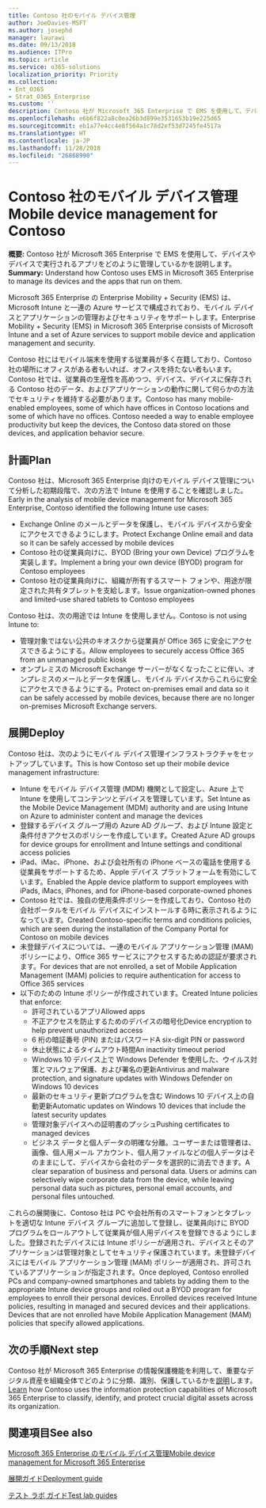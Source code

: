 ```yaml
---
title: Contoso 社のモバイル デバイス管理
author: JoeDavies-MSFT
ms.author: josephd
manager: laurawi
ms.date: 09/13/2018
ms.audience: ITPro
ms.topic: article
ms.service: o365-solutions
localization_priority: Priority
ms.collection:
- Ent_O365
- Strat_O365_Enterprise
ms.custom: ''
description: Contoso 社が Microsoft 365 Enterprise で EMS を使用して、デバイスやデバイスで実行されるアプリをどのように管理しているかを説明します。
ms.openlocfilehash: e6b6f822a8c0ea26b3d899e3531653b19e225d65
ms.sourcegitcommit: eb1a77e4cc4e8f564a1c78d2ef53d7245fe4517a
ms.translationtype: HT
ms.contentlocale: ja-JP
ms.lasthandoff: 11/28/2018
ms.locfileid: "26868990"
---
```

# <a name="mobile-device-management-for-contoso"></a><span data-ttu-id="8a7c1-103">Contoso 社のモバイル デバイス管理</span><span class="sxs-lookup"><span data-stu-id="8a7c1-103">Mobile device management for Contoso</span></span>

<span data-ttu-id="8a7c1-104">**概要:** Contoso 社が Microsoft 365 Enterprise で EMS を使用して、デバイスやデバイスで実行されるアプリをどのように管理しているかを説明します。</span><span class="sxs-lookup"><span data-stu-id="8a7c1-104">**Summary:** Understand how Contoso uses EMS in Microsoft 365 Enterprise to manage its devices and the apps that run on them.</span></span>

<span data-ttu-id="8a7c1-105">Microsoft 365 Enterprise の Enterprise Mobility + Security (EMS) は、Microsoft Intune と一連の Azure サービスで構成されており、モバイル デバイスとアプリケーションの管理およびセキュリティをサポートします。</span><span class="sxs-lookup"><span data-stu-id="8a7c1-105">Enterprise Mobility + Security (EMS) in Microsoft 365 Enterprise consists of Microsoft Intune and a set of Azure services to support mobile device and application management and security.</span></span>

<span data-ttu-id="8a7c1-p101">Contoso 社にはモバイル端末を使用する従業員が多く在籍しており、Contoso 社の場所にオフィスがある者もいれば、オフィスを持たない者もいます。Contoso 社では、従業員の生産性を高めつつ、デバイス、デバイスに保存される Contoso 社のデータ、およびアプリケーションの動作に関して何らかの方法でセキュリティを維持する必要があります。</span><span class="sxs-lookup"><span data-stu-id="8a7c1-p101">Contoso has many mobile-enabled employees, some of which have offices in Contoso locations and some of which have no offices. Contoso needed a way to enable employee productivity but keep the devices, the Contoso data stored on those devices, and application behavior secure.</span></span>

## <a name="plan"></a><span data-ttu-id="8a7c1-108">計画</span><span class="sxs-lookup"><span data-stu-id="8a7c1-108">Plan</span></span>

<span data-ttu-id="8a7c1-109">Contoso 社は、Microsoft 365 Enterprise 向けのモバイル デバイス管理について分析した初期段階で、次の方法で Intune を使用することを確認しました。</span><span class="sxs-lookup"><span data-stu-id="8a7c1-109">Early in the analysis of mobile device management for Microsoft 365 Enterprise, Contoso identified the following Intune use cases:</span></span>

- <span data-ttu-id="8a7c1-110">Exchange Online のメールとデータを保護し、モバイル デバイスから安全にアクセスできるようにします。</span><span class="sxs-lookup"><span data-stu-id="8a7c1-110">Protect Exchange Online email and data so it can be safely accessed by mobile devices</span></span>
- <span data-ttu-id="8a7c1-111">Contoso 社の従業員向けに、BYOD (Bring your own Device) プログラムを実装します。</span><span class="sxs-lookup"><span data-stu-id="8a7c1-111">Implement a bring your own device (BYOD) program for Contoso employees</span></span>
- <span data-ttu-id="8a7c1-112">Contoso 社の従業員向けに、組織が所有するスマート フォンや、用途が限定された共有タブレットを支給します。</span><span class="sxs-lookup"><span data-stu-id="8a7c1-112">Issue organization-owned phones and limited-use shared tablets to Contoso employees</span></span>

<span data-ttu-id="8a7c1-113">Contoso 社は、次の用途では Intune を使用しません。</span><span class="sxs-lookup"><span data-stu-id="8a7c1-113">Contoso is not using Intune to:</span></span>

- <span data-ttu-id="8a7c1-114">管理対象ではない公共のキオスクから従業員が Office 365 に安全にアクセスできるようにする。</span><span class="sxs-lookup"><span data-stu-id="8a7c1-114">Allow employees to securely access Office 365 from an unmanaged public kiosk</span></span>
- <span data-ttu-id="8a7c1-115">オンプレミスの Microsoft Exchange サーバーがなくなったことに伴い、オンプレミスのメールとデータを保護し、モバイル デバイスからこれらに安全にアクセスできるようにする。</span><span class="sxs-lookup"><span data-stu-id="8a7c1-115">Protect on-premises email and data so it can be safely accessed by mobile devices, because there are no longer on-premises Microsoft Exchange servers.</span></span>

## <a name="deploy"></a><span data-ttu-id="8a7c1-116">展開</span><span class="sxs-lookup"><span data-stu-id="8a7c1-116">Deploy</span></span>

<span data-ttu-id="8a7c1-117">Contoso 社は、次のようにモバイル デバイス管理インフラストラクチャをセットアップしています。</span><span class="sxs-lookup"><span data-stu-id="8a7c1-117">This is how Contoso set up their mobile device management infrastructure:</span></span>

- <span data-ttu-id="8a7c1-118">Intune をモバイル デバイス管理 (MDM) 機関として設定し、Azure 上で Intune を使用してコンテンツとデバイスを管理しています。</span><span class="sxs-lookup"><span data-stu-id="8a7c1-118">Set Intune as the Mobile Device Management (MDM) authority and are using Intune on Azure to administer content and manage the devices</span></span>
- <span data-ttu-id="8a7c1-119">登録するデバイス グループ用の Azure AD グループ、および Intune 設定と条件付きアクセスのポリシーを作成しています。</span><span class="sxs-lookup"><span data-stu-id="8a7c1-119">Created Azure AD groups for device groups for enrollment and Intune settings and conditional access policies</span></span>
- <span data-ttu-id="8a7c1-120">iPad、iMac、iPhone、および会社所有の iPhone ベースの電話を使用する従業員をサポートするため、Apple デバイス プラットフォームを有効にしています。</span><span class="sxs-lookup"><span data-stu-id="8a7c1-120">Enabled the Apple device platform to support employees with iPads, iMacs, iPhones, and for iPhone-based corporate-owned phones</span></span>
- <span data-ttu-id="8a7c1-121">Contoso 社では、独自の使用条件ポリシーを作成しており、Contoso 社の会社ポータルをモバイル デバイスにインストールする時に表示されるようになっています。</span><span class="sxs-lookup"><span data-stu-id="8a7c1-121">Created Contoso-specific terms and conditions policies, which are seen during the installation of the Company Portal for Contoso on mobile devices</span></span>
- <span data-ttu-id="8a7c1-122">未登録デバイスについては、一連のモバイル アプリケーション管理 (MAM) ポリシーにより、Office 365 サービスにアクセスするための認証が要求されます。</span><span class="sxs-lookup"><span data-stu-id="8a7c1-122">For devices that are not enrolled, a set of Mobile Application Management (MAM) policies to require authentication for access to Office 365 services</span></span>
- <span data-ttu-id="8a7c1-123">以下のための Intune ポリシーが作成されています。</span><span class="sxs-lookup"><span data-stu-id="8a7c1-123">Created Intune policies that enforce:</span></span>
  - <span data-ttu-id="8a7c1-124">許可されているアプリ</span><span class="sxs-lookup"><span data-stu-id="8a7c1-124">Allowed apps</span></span>
  - <span data-ttu-id="8a7c1-125">不正アクセスを防止するためのデバイスの暗号化</span><span class="sxs-lookup"><span data-stu-id="8a7c1-125">Device encryption to help prevent unauthorized access</span></span>
  - <span data-ttu-id="8a7c1-126">6 桁の暗証番号 (PIN) またはパスワード</span><span class="sxs-lookup"><span data-stu-id="8a7c1-126">A six-digit PIN or password</span></span>
  - <span data-ttu-id="8a7c1-127">休止状態によるタイムアウト時間</span><span class="sxs-lookup"><span data-stu-id="8a7c1-127">An inactivity timeout period</span></span>
  - <span data-ttu-id="8a7c1-128">Windows 10 デバイス上で Windows Defender を使用した、ウイルス対策とマルウェア保護、および署名の更新</span><span class="sxs-lookup"><span data-stu-id="8a7c1-128">Antivirus and malware protection, and signature updates with Windows Defender on Windows 10 devices</span></span>
  - <span data-ttu-id="8a7c1-129">最新のセキュリティ更新プログラムを含む Windows 10 デバイス上の自動更新</span><span class="sxs-lookup"><span data-stu-id="8a7c1-129">Automatic updates on Windows 10 devices that include the latest security updates</span></span>
  - <span data-ttu-id="8a7c1-130">管理対象デバイスへの証明書のプッシュ</span><span class="sxs-lookup"><span data-stu-id="8a7c1-130">Pushing certificates to managed devices</span></span>
  - <span data-ttu-id="8a7c1-p102">ビジネス データと個人データの明確な分離。ユーザーまたは管理者は、画像、個人用メール アカウント、個人用ファイルなどの個人データはそのままにして、デバイスから会社のデータを選択的に消去できます。</span><span class="sxs-lookup"><span data-stu-id="8a7c1-p102">A clear separation of business and personal data. Users or admins can selectively wipe corporate data from the device, while leaving personal data such as pictures, personal email accounts, and personal files untouched.</span></span>

<span data-ttu-id="8a7c1-p103">これらの展開後に、Contoso 社は PC や会社所有のスマートフォンとタブレットを適切な Intune デバイス グループに追加して登録し、従業員向けに BYOD プログラムをロールアウトして従業員が個人用デバイスを登録できるようにしました。登録されたデバイスには Intune ポリシーが適用され、デバイスとそのアプリケーションは管理対象としてセキュリティ保護されています。未登録デバイスにはモバイル アプリケーション管理 (MAM) ポリシーが適用され、許可されているアプリケーションが指定されます。</span><span class="sxs-lookup"><span data-stu-id="8a7c1-p103">Once deployed, Contoso enrolled PCs and company-owned smartphones and tablets by adding them to the appropriate Intune device groups and rolled out a BYOD program for employees to enroll their personal devices. Enrolled devices received Intune policies, resulting in managed and secured devices and their applications. Devices that are not enrolled have Mobile Application Management (MAM) policies that specify allowed applications.</span></span>

## <a name="next-step"></a><span data-ttu-id="8a7c1-136">次の手順</span><span class="sxs-lookup"><span data-stu-id="8a7c1-136">Next step</span></span>

<span data-ttu-id="8a7c1-137">Contoso 社が Microsoft 365 Enterprise の情報保護機能を利用して、重要なデジタル資産を組織全体でどのように分類、識別、保護しているかを[説明](contoso-info-protect.md)します。</span><span class="sxs-lookup"><span data-stu-id="8a7c1-137">[Learn](contoso-info-protect.md) how Contoso uses the information protection capabilities of Microsoft 365 Enterprise to classify, identify, and protect crucial digital assets across its organization.</span></span>

## <a name="see-also"></a><span data-ttu-id="8a7c1-138">関連項目</span><span class="sxs-lookup"><span data-stu-id="8a7c1-138">See also</span></span>

[<span data-ttu-id="8a7c1-139">Microsoft 365 Enterprise のモバイル デバイス管理</span><span class="sxs-lookup"><span data-stu-id="8a7c1-139">Mobile device management for Microsoft 365 Enterprise</span></span>](mobility-infrastructure.md)

[<span data-ttu-id="8a7c1-140">展開ガイド</span><span class="sxs-lookup"><span data-stu-id="8a7c1-140">Deployment guide</span></span>](deploy-microsoft-365-enterprise.md)

[<span data-ttu-id="8a7c1-141">テスト ラボ ガイド</span><span class="sxs-lookup"><span data-stu-id="8a7c1-141">Test lab guides</span></span>](m365-enterprise-test-lab-guides.md)

